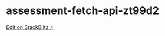 # assessment-fetch-api-zt99d2

[Edit on StackBlitz ⚡️](https://stackblitz.com/edit/assessment-fetch-api-zt99d2)